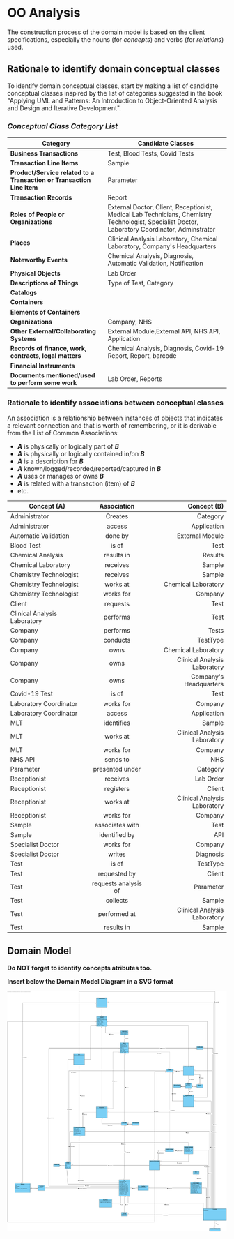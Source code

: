 # OO Analysis #

The construction process of the domain model is based on the client specifications, especially the nouns (for _concepts_) and verbs (for _relations_) used. 

## Rationale to identify domain conceptual classes ##
To identify domain conceptual classes, start by making a list of candidate conceptual classes inspired by the list of categories suggested in the book "Applying UML and Patterns: An Introduction to Object-Oriented Analysis and Design and Iterative Development". 


### _Conceptual Class Category List_ ###

| **Category** 		|  **Candidate Classes** |
|------------  				|---------      |
| **Business Transactions** 	| Test, Blood Tests, Covid Tests|
|**Transaction Line Items**| Sample|
|**Product/Service related to a Transaction or Transaction Line Item**| Parameter  |
|**Transaction Records**|  Report|
|**Roles of People or Organizations**|External Doctor, Client, Receptionist, Medical Lab Technicians, Chemistry Technologist, Specialist Doctor, Laboratory Coordinator, Adminstrator|
|**Places**|Clinical Analysis Laboratory, Chemical Laboratory, Company's Headquarters|
|**Noteworthy Events**|Chemical Analysis, Diagnosis, Automatic Validation, Notification|
|**Physical Objects**| Lab Order|
|**Descriptions of Things**| Type of Test, Category|
|**Catalogs**||
|**Containers**||
|**Elements of Containers**| |
|**Organizations**|Company, NHS|
|**Other External/Collaborating Systems**| External Module,External API, NHS API, Application|
|**Records of finance, work, contracts, legal matters**|Chemical Analysis, Diagnosis, Covid-19 Report, Report, barcode|
|**Financial Instruments**||
|**Documents mentioned/used to perform some work**| Lab Order, Reports|




### **Rationale to identify associations between conceptual classes**

An association is a relationship between instances of objects that indicates a relevant connection and that is worth of remembering, or it is derivable from the List of Common Associations: 

+ **_A_** is physically or logically part of **_B_**
+ **_A_** is physically or logically contained in/on **_B_**
+ **_A_** is a description for **_B_**
+ **_A_** known/logged/recorded/reported/captured in **_B_**
+ **_A_** uses or manages or owns **_B_**
+ **_A_** is related with a transaction (item) of **_B_**
+ etc.



| Concept (A) 		|  Association   	|  Concept (B) |
|----------	   		|:-------------:		|------:       |
|Administrator|Creates|Category|
|Administrator|access|Application|
|Automatic Validation|done by |External Module|
|Blood Test| is of| Test
|Chemical Analysis|results in|Results|
|Chemical Laboratory 	| receives | Sample|
|Chemistry Technologist | receives | Sample
|Chemistry Technologist | works at | Chemical Laboratory
|Chemistry Technologist | works for| Company
|Client|requests |Test|
|Clinical Analysis Laboratory 	| performs | Test|
|Company 	| performs| Tests|
|Company | conducts | TestType|
|Company | owns | Chemical Laboratory|
|Company| owns | Clinical Analysis Laboratory|
|Company| owns | Company's Headquarters|
|Covid-19 Test| is of | Test
|Laboratory Coordinator | works for | Company
|Laboratory Coordinator |access|Application|
|MLT | identifies | Sample
|MLT | works at | Clinical Analysis Laboratory|
|MLT | works for | Company
|NHS API | sends to | NHS
|Parameter 	| presented under  | Category  |
|Receptionist | receives | Lab Order
|Receptionist | registers | Client
|Receptionist | works at | Clinical Analysis Laboratory|
|Receptionist | works for | Company
|Sample|associates with|Test|
|Sample|identified by|API|
|Specialist Doctor | works for| Company|
|Specialist Doctor | writes | Diagnosis|
|Test | is of | TestType
|Test | requested by | Client
|Test | requests analysis of | Parameter|
|Test|collects|Sample|
|Test|performed at|Clinical Analysis Laboratory|
|Test|results in|Sample|



## Domain Model

**Do NOT forget to identify concepts atributes too.**

**Insert below the Domain Model Diagram in a SVG format**

![DM.svg](MD.svg)



